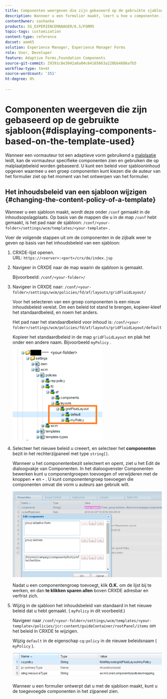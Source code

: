 ```yaml
---
title: Componenten weergeven die zijn gebaseerd op de gebruikte sjabloon
description: Wanneer u een formulier maakt, leert u hoe u componenten in het zijpaneel kunt inschakelen op basis van de geselecteerde sjabloon.
contentOwner: sashanka
products: SG_EXPERIENCEMANAGER/6.5/FORMS
topic-tags: customization
content-type: reference
docset: aem65
solution: Experience Manager, Experience Manager Forms
role: User, Developer
feature: Adaptive Forms,Foundation Components
source-git-commit: 29391c8e3042a8a04c64165663a228bb4886afb5
workflow-type: tm+mt
source-wordcount: '351'
ht-degree: 0%

---
```


# Componenten weergeven die zijn gebaseerd op de gebruikte sjabloon{#displaying-components-based-on-the-template-used}

Wanneer een vormauteur tot een adaptieve vorm gebruikend a [ malplaatje ](../../forms/using/template-editor.md) leidt, kan de vormauteur specifieke componenten zien en gebruiken die op malplaatjebeleid worden gebaseerd. U kunt een beleid voor sjablooninhoud opgeven waarmee u een groep componenten kunt kiezen die de auteur van het formulier ziet op het moment van het ontwerpen van het formulier.

## Het inhoudsbeleid van een sjabloon wijzigen {#changing-the-content-policy-of-a-template}

Wanneer u een sjabloon maakt, wordt deze onder `/conf` gemaakt in de inhoudsopslagplaats. Op basis van de mappen die u in de map `/conf` hebt gemaakt, is het pad naar de sjabloon: `/conf/<your-folder>/settings/wcm/templates/<your-template>` .

Voer de volgende stappen uit om de componenten in de zijbalk weer te geven op basis van het inhoudsbeleid van een sjabloon:

1. CRXDE-lijst openen.\
   URL: `https://<server>:<port>/crx/de/index.jsp`
1. Navigeer in CRXDE naar de map waarin de sjabloon is gemaakt.

   Bijvoorbeeld: `/conf/<your-folder>/`

1. Navigeer in CRXDE naar: `/conf/<your-folder>/settings/wcm/policies/fd/af/layouts/gridFluidLayout/`

   Voor het selecteren van een groep componenten is een nieuw inhoudsbeleid vereist. Om een beleid tot stand te brengen, kopieer-kleef het standaardbeleid, en noem het anders.

   Het pad naar het standaardbeleid voor inhoud is: `/conf/<your-folder>/settings/wcm/policies/fd/af/layouts/gridFluidLayout/default`

   Kopieer het standaardbeleid in de map `gridFluidLayout` en plak het onder een andere naam. Bijvoorbeeld `myPolicy` .

   ![ het Kopiëren standaardbeleid ](assets/crx-default1.png)

1. Selecteer het nieuwe beleid u creeert, en selecteer het **componenten** bezit in het rechterzijpaneel met type `string[]`.

   Wanneer u het componentenbezit selecteert en opent, ziet u het Edit de dialoogvakje van Componenten. In het dialoogvenster Componenten bewerken kunt u componentgroepen toevoegen of verwijderen met de knoppen **+** en **-** . U kunt componentengroep toevoegen die componenten omvat die vorm u auteurs aan gebruik wilt.

   ![ voeg of verwijder componenten in het beleid toe ](assets/add-components-list1.png)

   Nadat u een componentengroep toevoegt, klik **O.K.** om de lijst bij te werken, en dan **te klikken sparen allen** boven CRXDE adresbar en verfrist zich.

1. Wijzig in de sjabloon het inhoudsbeleid van standaard in het nieuwe beleid dat u hebt gemaakt. ( `myPolicy` in dit voorbeeld.)

   Navigeer naar `/conf/<your-folder>/settings/wcm/templates/<your-template>/policies/jcr:content/guideContainer/rootPanel/items` om het beleid in CRXDE te wijzigen.

   Wijzig `default` in de eigenschap `cq:policy` in de nieuwe beleidsnaam ( `myPolicy` ).

   ![ Bijgewerkt beleid van de malplaatjeinhoud ](assets/updated-policy.png)

   Wanneer u een formulier ontwerpt dat u met de sjabloon maakt, kunt u de toegevoegde componenten in het zijpaneel zien.
